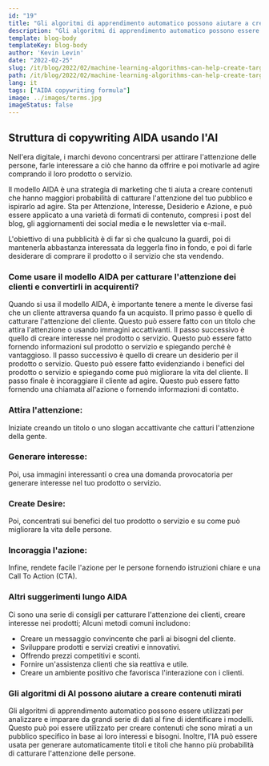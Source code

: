 ```yaml
---
id: "19"
title: "Gli algoritmi di apprendimento automatico possono aiutare a creare contenuti mirati"
description: "Gli algoritmi di apprendimento automatico possono essere utilizzati per analizzare e imparare da grandi serie di dati al fine di identificare i modelli. Questo può poi essere utilizzato per creare contenuti che sono mirati a un pubblico specifico in base ai loro interessi. Utilizzando l'apprendimento automatico, le aziende possono creare contenuti che sono più rilevanti per i loro clienti e che contribuiranno ad aumentare le vendite."
template: blog-body
templateKey: blog-body
author: 'Kevin Levin'
date: "2022-02-25"
slug: /it/blog/2022/02/machine-learning-algorithms-can-help-create-targeted-content
path: /it/blog/2022/02/machine-learning-algorithms-can-help-create-targeted-content
lang: it
tags: ["AIDA copywriting formula"]
image: ../images/terms.jpg
imageStatus: false
---
```

## Struttura di copywriting AIDA usando l'AI

Nell'era digitale, i marchi devono concentrarsi per attirare l'attenzione delle persone, farle interessare a ciò che hanno da offrire e poi motivarle ad agire comprando il loro prodotto o servizio.

Il modello AIDA è una strategia di marketing che ti aiuta a creare contenuti che hanno maggiori probabilità di catturare l'attenzione del tuo pubblico e ispirarlo ad agire. Sta per Attenzione, Interesse, Desiderio e Azione, e può essere applicato a una varietà di formati di contenuto, compresi i post del blog, gli aggiornamenti dei social media e le newsletter via e-mail.

L'obiettivo di una pubblicità è di far sì che qualcuno la guardi, poi di mantenerla abbastanza interessata da leggerla fino in fondo, e poi di farle desiderare di comprare il prodotto o il servizio che sta vendendo.



### Come usare il modello AIDA per catturare l'attenzione dei clienti e convertirli in acquirenti?

Quando si usa il modello AIDA, è importante tenere a mente le diverse fasi che un cliente attraversa quando fa un acquisto. Il primo passo è quello di catturare l'attenzione del cliente. Questo può essere fatto con un titolo che attira l'attenzione o usando immagini accattivanti. Il passo successivo è quello di creare interesse nel prodotto o servizio. Questo può essere fatto fornendo informazioni sul prodotto o servizio e spiegando perché è vantaggioso. Il passo successivo è quello di creare un desiderio per il prodotto o servizio. Questo può essere fatto evidenziando i benefici del prodotto o servizio e spiegando come può migliorare la vita del cliente. Il passo finale è incoraggiare il cliente ad agire. Questo può essere fatto fornendo una chiamata all'azione o fornendo informazioni di contatto.




### Attira l'attenzione:

Iniziate creando un titolo o uno slogan accattivante che catturi l'attenzione della gente.


### Generare interesse:

Poi, usa immagini interessanti o crea una domanda provocatoria per generare interesse nel tuo prodotto o servizio.


### Create Desire:

Poi, concentrati sui benefici del tuo prodotto o servizio e su come può migliorare la vita delle persone.

### Incoraggia l'azione:


Infine, rendete facile l'azione per le persone fornendo istruzioni chiare e una Call To Action (CTA).



### Altri suggerimenti lungo AIDA

Ci sono una serie di consigli per catturare l'attenzione dei clienti, creare interesse nei prodotti; Alcuni metodi comuni includono:

- Creare un messaggio convincente che parli ai bisogni del cliente.
- Sviluppare prodotti e servizi creativi e innovativi.
- Offrendo prezzi competitivi e sconti.
- Fornire un'assistenza clienti che sia reattiva e utile.
- Creare un ambiente positivo che favorisca l'interazione con i clienti.



### Gli algoritmi di AI possono aiutare a creare contenuti mirati
Gli algoritmi di apprendimento automatico possono essere utilizzati per analizzare e imparare da grandi serie di dati al fine di identificare i modelli. Questo può poi essere utilizzato per creare contenuti che sono mirati a un pubblico specifico in base ai loro interessi e bisogni. Inoltre, l'IA può essere usata per generare automaticamente titoli e titoli che hanno più probabilità di catturare l'attenzione delle persone.

